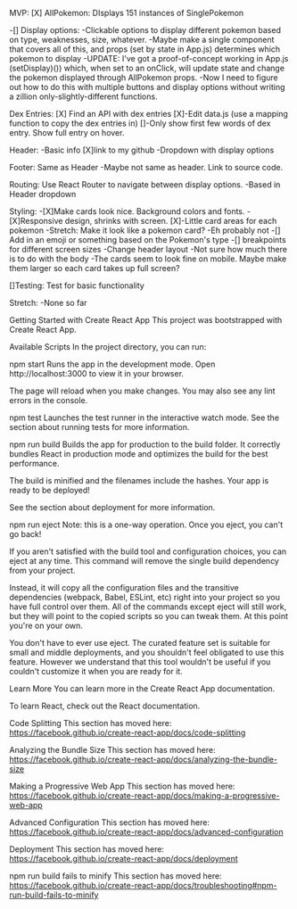 MVP:
[X] AllPokemon: DIsplays 151 instances of SinglePokemon

-[] Display options:
-Clickable options to display different pokemon based on type, weaknesses, size, whatever.
-Maybe make a single component that covers all of this, and props (set by state in App.js) determines which pokemon to display
-UPDATE: I've got a proof-of-concept working in App.js (setDisplay)()) which, when set to an onClick, will update state and change the pokemon displayed through AllPokemon props.
-Now I need to figure out how to do this with multiple buttons and display options without writing a zillion only-slightly-different functions.

Dex Entries:
[X] Find an API with dex entries
[X]-Edit data.js (use a mapping function to copy the dex entries in)
[]-Only show first few words of dex entry. Show full entry on hover.

Header:
-Basic info
[X]link to my github
-Dropdown with display options

Footer: Same as Header
-Maybe not same as header. Link to source code.

Routing: Use React Router to navigate between display options.
-Based in Header dropdown

Styling: -[X]Make cards look nice. Background colors and fonts. -[X]Responsive design, shrinks with screen.
[X]-Little card areas for each pokemon -Stretch: Make it look like a pokemon card?
-Eh probably not
-[] Add in an emoji or something based on the Pokemon's type
-[] breakpoints for different screen sizes
-Change header layout
-Not sure how much there is to do with the body
-The cards seem to look fine on mobile. Maybe make them larger so each card takes up full screen?

[]Testing: Test for basic functionality

Stretch:
-None so far

Getting Started with Create React App
This project was bootstrapped with Create React App.

Available Scripts
In the project directory, you can run:

npm start
Runs the app in the development mode.
Open http://localhost:3000 to view it in your browser.

The page will reload when you make changes.
You may also see any lint errors in the console.

npm test
Launches the test runner in the interactive watch mode.
See the section about running tests for more information.

npm run build
Builds the app for production to the build folder.
It correctly bundles React in production mode and optimizes the build for the best performance.

The build is minified and the filenames include the hashes.
Your app is ready to be deployed!

See the section about deployment for more information.

npm run eject
Note: this is a one-way operation. Once you eject, you can't go back!

If you aren't satisfied with the build tool and configuration choices, you can eject at any time. This command will remove the single build dependency from your project.

Instead, it will copy all the configuration files and the transitive dependencies (webpack, Babel, ESLint, etc) right into your project so you have full control over them. All of the commands except eject will still work, but they will point to the copied scripts so you can tweak them. At this point you're on your own.

You don't have to ever use eject. The curated feature set is suitable for small and middle deployments, and you shouldn't feel obligated to use this feature. However we understand that this tool wouldn't be useful if you couldn't customize it when you are ready for it.

Learn More
You can learn more in the Create React App documentation.

To learn React, check out the React documentation.

Code Splitting
This section has moved here: https://facebook.github.io/create-react-app/docs/code-splitting

Analyzing the Bundle Size
This section has moved here: https://facebook.github.io/create-react-app/docs/analyzing-the-bundle-size

Making a Progressive Web App
This section has moved here: https://facebook.github.io/create-react-app/docs/making-a-progressive-web-app

Advanced Configuration
This section has moved here: https://facebook.github.io/create-react-app/docs/advanced-configuration

Deployment
This section has moved here: https://facebook.github.io/create-react-app/docs/deployment

npm run build fails to minify
This section has moved here: https://facebook.github.io/create-react-app/docs/troubleshooting#npm-run-build-fails-to-minify
